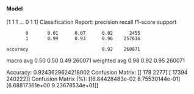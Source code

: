 #### Model
[1 1 1 ... 0 1 1]
Classification Report:
              precision    recall  f1-score   support

           0       0.01      0.07      0.02      2455
           1       0.99      0.93      0.96    257616

    accuracy                           0.92    260071
   macro avg       0.50      0.50      0.49    260071
weighted avg       0.98      0.92      0.95    260071

Accuracy: 0.9243629624218002
Confusion Matrix:
[[   178   2277]
 [ 17394 240222]]
Confusion Matrix (%):
[[6.84428483e-02 8.75530144e-01]
 [6.68817361e+00 9.23678534e+01]]
